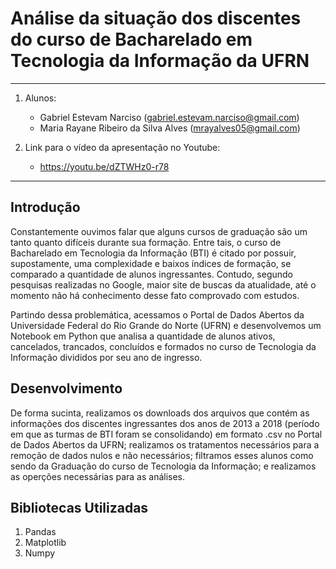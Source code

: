 # Análise da situação dos discentes do curso de Bacharelado em Tecnologia da Informação da UFRN
<hr>

1. Alunos:
	* Gabriel Estevam Narciso (gabriel.estevam.narciso@gmail.com)
	* Maria Rayane Ribeiro da Silva Alves (mrayalves05@gmail.com)

2. Link para o vídeo da apresentação no Youtube:
	* https://youtu.be/dZTWHz0-r78
<hr>

## Introdução

Constantemente ouvimos falar que alguns cursos de graduação são um tanto quanto difíceis durante sua formação. Entre tais, o curso de Bacharelado em Tecnologia da Informação (BTI) é citado por possuir, supostamente, uma complexidade e baixos índices de formação, se comparado a quantidade de alunos ingressantes. Contudo, segundo pesquisas realizadas no Google, maior site de buscas da atualidade, até o momento não há conhecimento desse fato comprovado com estudos.

Partindo dessa problemática, acessamos o Portal de Dados Abertos da Universidade Federal do Rio Grande do Norte (UFRN) e desenvolvemos um Notebook em Python que analisa a quantidade de alunos ativos, cancelados, trancados, concluídos e formados no curso de Tecnologia da Informação divididos por seu ano de ingresso.

## Desenvolvimento

De forma sucinta, realizamos os downloads dos arquivos que contém as informações dos discentes ingressantes dos anos de 2013 a 2018 (período em que as turmas de BTI foram se consolidando) em formato .csv no Portal de Dados Abertos da UFRN; realizamos os tratamentos necessários para a remoção de dados nulos e não necessários; filtramos esses alunos como sendo da Graduação do curso de Tecnologia da Informação; e realizamos as operções necessárias para as análises.

## Bibliotecas Utilizadas

1. Pandas
2. Matplotlib
3. Numpy